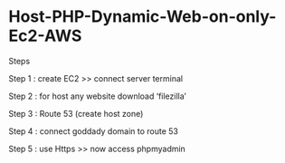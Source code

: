 # Host-PHP-Dynamic-Web-on-only-Ec2-AWS


Steps

Step 1 : create EC2 >> connect server terminal

Step 2 : for host any website download ‘filezilla’

Step 3 : Route 53 (create host zone)

Step 4 : connect goddady domain to route 53

Step 5 : use Https >> now access phpmyadmin

